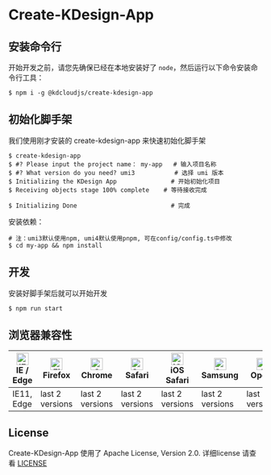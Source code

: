# Create-KDesign-App

## 安装命令行

开始开发之前，请您先确保已经在本地安装好了 `node`，然后运行以下命令安装命令行工具：

```shell
$ npm i -g @kdcloudjs/create-kdesign-app
```

## 初始化脚手架

我们使用刚才安装的 create-kdesign-app 来快速初始化脚手架

```shell
$ create-kdesign-app                     
$ #? Please input the project name： my-app   # 输入项目名称
$ #? What version do you need? umi3           # 选择 umi 版本
$ Initializing the KDesign App               # 开始初始化项目
$ Receiving objects stage 100% complete    # 等待接收完成

$ Initializing Done                          # 完成
```

安装依赖：

```shell
# 注：umi3默认使用npm, umi4默认使用pnpm, 可在config/config.ts中修改
$ cd my-app && npm install
```

## 开发

安装好脚手架后就可以开始开发

```shell
$ npm run start
```

## 浏览器兼容性

| [<img src="https://raw.githubusercontent.com/alrra/browser-logos/master/src/edge/edge_48x48.png" alt="IE / Edge" width="24px" height="24px" />](http://godban.github.io/browsers-support-badges/)<br/>IE / Edge | [<img src="https://raw.githubusercontent.com/alrra/browser-logos/master/src/firefox/firefox_48x48.png" alt="Firefox" width="24px" height="24px" />](http://godban.github.io/browsers-support-badges/)<br/>Firefox | [<img src="https://raw.githubusercontent.com/alrra/browser-logos/master/src/chrome/chrome_48x48.png" alt="Chrome" width="24px" height="24px" />](http://godban.github.io/browsers-support-badges/)<br/>Chrome | [<img src="https://raw.githubusercontent.com/alrra/browser-logos/master/src/safari/safari_48x48.png" alt="Safari" width="24px" height="24px" />](http://godban.github.io/browsers-support-badges/)<br/>Safari | [<img src="https://raw.githubusercontent.com/alrra/browser-logos/master/src/safari-ios/safari-ios_48x48.png" alt="iOS Safari" width="24px" height="24px" />](http://godban.github.io/browsers-support-badges/)<br/>iOS Safari | [<img src="https://raw.githubusercontent.com/alrra/browser-logos/master/src/samsung-internet/samsung-internet_48x48.png" alt="Samsung" width="24px" height="24px" />](http://godban.github.io/browsers-support-badges/)<br/>Samsung | [<img src="https://raw.githubusercontent.com/alrra/browser-logos/master/src/opera/opera_48x48.png" alt="Opera" width="24px" height="24px" />](http://godban.github.io/browsers-support-badges/)<br/>Opera |
| --------- | --------- | --------- | --------- | --------- | --------- | --------- |
| IE11, Edge| last 2 versions| last 2 versions| last 2 versions| last 2 versions| last 2 versions| last 2 versions

## License
Create-KDesign-App 使用了 Apache License, Version 2.0. 详细license 请查看 [LICENSE](./LICENSE)
